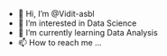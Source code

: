 - 👋 Hi, I’m @Vidit-asbl
- 👀 I’m interested in Data Science
- 🌱 I’m currently learning Data Analysis
- 📫 How to reach me ...

<!---
Vidit-asbl/Vidit-asbl is a ✨ special ✨ repository because its `README.md` (this file) appears on your GitHub profile.
You can click the Preview link to take a look at your changes.
--->
